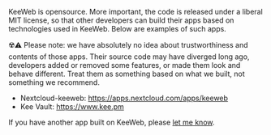 KeeWeb is opensource. More important, the code is released under a liberal MIT license, so that other developers can build their apps based on technologies used in KeeWeb. Below are examples of such apps.

☢️⚠️ Please note: we have absolutely no idea about trustworthiness and contents of those apps. Their source code may have diverged long ago, developers added or removed some features, or made them look and behave different. Treat them as something based on what we built, not something we recommend.

- Nextcloud-keeweb: https://apps.nextcloud.com/apps/keeweb
- Kee Vault: https://www.kee.pm

If you have another app built on KeeWeb, please [let me know](mailto:antelle.net@gmail.com).
